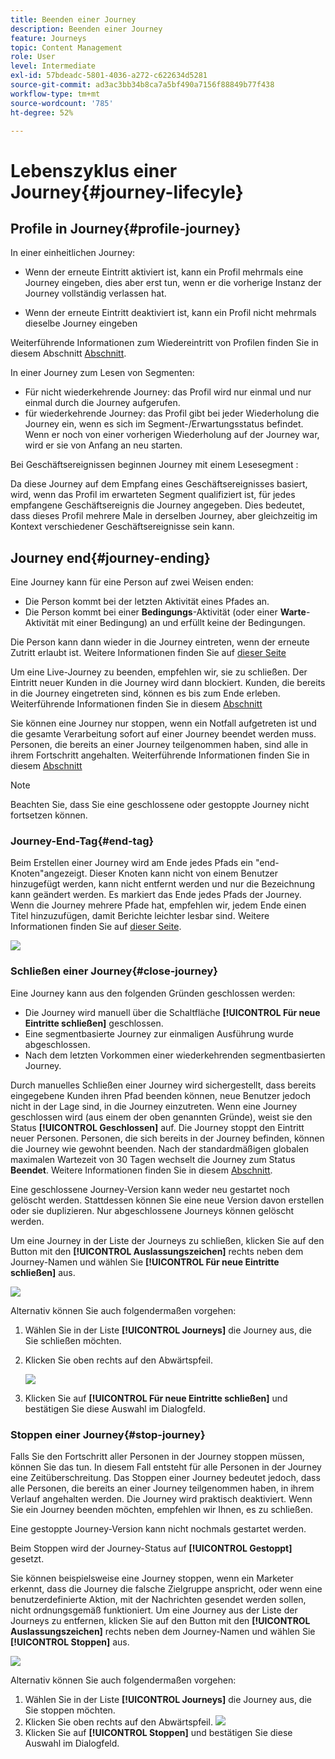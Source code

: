 ```yaml
---
title: Beenden einer Journey
description: Beenden einer Journey
feature: Journeys
topic: Content Management
role: User
level: Intermediate
exl-id: 57bdeadc-5801-4036-a272-c622634d5281
source-git-commit: ad3ac3bb34b8ca7a5bf490a7156f88849b77f438
workflow-type: tm+mt
source-wordcount: '785'
ht-degree: 52%

---
```


# Lebenszyklus einer Journey{#journey-lifecyle}

## Profile in Journey{#profile-journey}

In einer einheitlichen Journey:

* Wenn der erneute Eintritt aktiviert ist, kann ein Profil mehrmals eine Journey eingeben, dies aber erst tun, wenn er die vorherige Instanz der Journey vollständig verlassen hat.

* Wenn der erneute Eintritt deaktiviert ist, kann ein Profil nicht mehrmals dieselbe Journey eingeben

Weiterführende Informationen zum Wiedereintritt von Profilen finden Sie in diesem Abschnitt [Abschnitt](../building-journeys/journey-gs.md#change-properties).

In einer Journey zum Lesen von Segmenten:

* Für nicht wiederkehrende Journey: das Profil wird nur einmal und nur einmal durch die Journey aufgerufen.
* für wiederkehrende Journey: das Profil gibt bei jeder Wiederholung die Journey ein, wenn es sich im Segment-/Erwartungsstatus befindet. Wenn er noch von einer vorherigen Wiederholung auf der Journey war, wird er sie von Anfang an neu starten.

Bei Geschäftsereignissen beginnen Journey mit einem Lesesegment :

Da diese Journey auf dem Empfang eines Geschäftsereignisses basiert, wird, wenn das Profil im erwarteten Segment qualifiziert ist, für jedes empfangene Geschäftsereignis die Journey angegeben. Dies bedeutet, dass dieses Profil mehrere Male in derselben Journey, aber gleichzeitig im Kontext verschiedener Geschäftsereignisse sein kann.

## Journey end{#journey-ending}

Eine Journey kann für eine Person auf zwei Weisen enden:

* Die Person kommt bei der letzten Aktivität eines Pfades an.
* Die Person kommt bei einer **Bedingungs**-Aktivität (oder einer **Warte**-Aktivität mit einer Bedingung) an und erfüllt keine der Bedingungen.

Die Person kann dann wieder in die Journey eintreten, wenn der erneute Zutritt erlaubt ist. Weitere Informationen finden Sie auf [dieser Seite](../building-journeys/journey-gs.md#change-properties)

Um eine Live-Journey zu beenden, empfehlen wir, sie zu schließen. Der Eintritt neuer Kunden in die Journey wird dann blockiert. Kunden, die bereits in die Journey eingetreten sind, können es bis zum Ende erleben. Weiterführende Informationen finden Sie in diesem [Abschnitt](../building-journeys/journey-end.md#close-journey)

Sie können eine Journey nur stoppen, wenn ein Notfall aufgetreten ist und die gesamte Verarbeitung sofort auf einer Journey beendet werden muss. Personen, die bereits an einer Journey teilgenommen haben, sind alle in ihrem Fortschritt angehalten. Weiterführende Informationen finden Sie in diesem [Abschnitt](../building-journeys/journey-end.md#stop-journey)

>[!NOTE]
>
>Beachten Sie, dass Sie eine geschlossene oder gestoppte Journey nicht fortsetzen können.

### Journey-End-Tag{#end-tag}

Beim Erstellen einer Journey wird am Ende jedes Pfads ein &quot;end-Knoten&quot;angezeigt. Dieser Knoten kann nicht von einem Benutzer hinzugefügt werden, kann nicht entfernt werden und nur die Bezeichnung kann geändert werden. Es markiert das Ende jedes Pfads der Journey. Wenn die Journey mehrere Pfade hat, empfehlen wir, jedem Ende einen Titel hinzuzufügen, damit Berichte leichter lesbar sind. Weitere Informationen finden Sie auf [dieser Seite](../reports/live-report.md).

![](assets/journey-end.png)

<!--

### End activity{#journey-end-activity}

The **[!UICONTROL End]** activity allows you to mark the end of each path of the journey. It is not mandatory but recommended for visual clarity. See [this page](../building-journeys/end-activity.md)

![](assets/journey54.png)

-->

### Schließen einer Journey{#close-journey}

Eine Journey kann aus den folgenden Gründen geschlossen werden:

* Die Journey wird manuell über die Schaltfläche **[!UICONTROL Für neue Eintritte schließen]** geschlossen.
* Eine segmentbasierte Journey zur einmaligen Ausführung wurde abgeschlossen.
* Nach dem letzten Vorkommen einer wiederkehrenden segmentbasierten Journey.

Durch manuelles Schließen einer Journey wird sichergestellt, dass bereits eingegebene Kunden ihren Pfad beenden können, neue Benutzer jedoch nicht in der Lage sind, in die Journey einzutreten. Wenn eine Journey geschlossen wird (aus einem der oben genannten Gründe), weist sie den Status **[!UICONTROL Geschlossen]** auf. Die Journey stoppt den Eintritt neuer Personen. Personen, die sich bereits in der Journey befinden, können die Journey wie gewohnt beenden. Nach der standardmäßigen globalen maximalen Wartezeit von 30 Tagen wechselt die Journey zum Status **Beendet**. Weitere Informationen finden Sie in diesem [Abschnitt](../building-journeys/journey-gs.md#global_timeout).

Eine geschlossene Journey-Version kann weder neu gestartet noch gelöscht werden. Stattdessen können Sie eine neue Version davon erstellen oder sie duplizieren. Nur abgeschlossene Journeys können gelöscht werden.

Um eine Journey in der Liste der Journeys zu schließen, klicken Sie auf den Button mit den **[!UICONTROL Auslassungszeichen]** rechts neben dem Journey-Namen und wählen Sie **[!UICONTROL Für neue Eintritte schließen]** aus.

![](assets/journey-finish-quick-action.png)

Alternativ können Sie auch folgendermaßen vorgehen:

1. Wählen Sie in der Liste **[!UICONTROL Journeys]** die Journey aus, die Sie schließen möchten.
1. Klicken Sie oben rechts auf den Abwärtspfeil.

   ![](assets/finish_drop_down_list.png)

1. Klicken Sie auf **[!UICONTROL Für neue Eintritte schließen]** und bestätigen Sie diese Auswahl im Dialogfeld.

### Stoppen einer Journey{#stop-journey}

Falls Sie den Fortschritt aller Personen in der Journey stoppen müssen, können Sie das tun. In diesem Fall entsteht für alle Personen in der Journey eine Zeitüberschreitung. Das Stoppen einer Journey bedeutet jedoch, dass alle Personen, die bereits an einer Journey teilgenommen haben, in ihrem Verlauf angehalten werden. Die Journey wird praktisch deaktiviert. Wenn Sie ein Journey beenden möchten, empfehlen wir Ihnen, es zu schließen.

Eine gestoppte Journey-Version kann nicht nochmals gestartet werden.

Beim Stoppen wird der Journey-Status auf **[!UICONTROL Gestoppt]** gesetzt.

Sie können beispielsweise eine Journey stoppen, wenn ein Marketer erkennt, dass die Journey die falsche Zielgruppe anspricht, oder wenn eine benutzerdefinierte Aktion, mit der Nachrichten gesendet werden sollen, nicht ordnungsgemäß funktioniert. Um eine Journey aus der Liste der Journeys zu entfernen, klicken Sie auf den Button mit den **[!UICONTROL Auslassungszeichen]** rechts neben dem Journey-Namen und wählen Sie **[!UICONTROL Stoppen]** aus.

![](assets/journey-finish-quick-action.png)

Alternativ können Sie auch folgendermaßen vorgehen:

1. Wählen Sie in der Liste **[!UICONTROL Journeys]** die Journey aus, die Sie stoppen möchten.
1. Klicken Sie oben rechts auf den Abwärtspfeil.
   ![](assets/finish_drop_down_list.png)
1. Klicken Sie auf **[!UICONTROL Stoppen]** und bestätigen Sie diese Auswahl im Dialogfeld.
